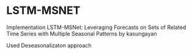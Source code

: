 # LSTM-MSNET
Implementation LSTM-MSNet: Leveraging Forecasts on Sets of Related Time Series with Multiple Seasonal Patterns by  kasungayan

Used Deseasonalizaton approach
